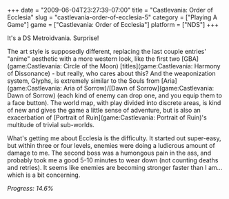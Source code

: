 +++
date = "2009-06-04T23:27:39-07:00"
title = "Castlevania: Order of Ecclesia"
slug = "castlevania-order-of-ecclesia-5"
category = ["Playing A Game"]
game = ["Castlevania: Order of Ecclesia"]
platform = ["NDS"]
+++

It's a DS Metroidvania.  Surprise!

The art style is supposedly different, replacing the last couple entries' "anime" aesthetic with a more western look, like the first two [GBA](game:Castlevania: Circle of the Moon) [titles](game:Castlevania: Harmony of Dissonance) - but really, who cares about this?  And the weaponization system, Glyphs, is extremely similar to the Souls from [Aria](game:Castlevania: Aria of Sorrow)/[Dawn of Sorrow](game:Castlevania: Dawn of Sorrow) (each kind of enemy can drop one, and you equip them to a face button).  The world map, with play divided into discrete areas, is kind of new and gives the game a little sense of adventure, but is also an exacerbation of [Portrait of Ruin](game:Castlevania: Portrait of Ruin)'s multitude of trivial sub-worlds.

What's getting me about Ecclesia is the difficulty.  It started out super-easy, but within three or four levels, enemies were doing a ludicrous amount of damage to me.  The second boss was a humongous pain in the ass, and probably took me a good 5-10 minutes to wear down (not counting deaths and retries).  It seems like enemies are becoming stronger faster than I am... which is a bit concerning.

<i>Progress: 14.6%</i>